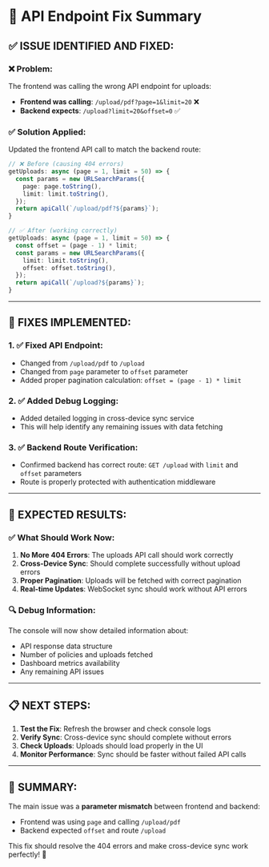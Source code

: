 # 🔧 API Endpoint Fix Summary

## ✅ **ISSUE IDENTIFIED AND FIXED:**

### **❌ Problem:**
The frontend was calling the wrong API endpoint for uploads:
- **Frontend was calling**: `/upload/pdf?page=1&limit=20` ❌
- **Backend expects**: `/upload?limit=20&offset=0` ✅

### **✅ Solution Applied:**
Updated the frontend API call to match the backend route:

```typescript
// ❌ Before (causing 404 errors)
getUploads: async (page = 1, limit = 50) => {
  const params = new URLSearchParams({
    page: page.toString(),
    limit: limit.toString(),
  });
  return apiCall(`/upload/pdf?${params}`);
}

// ✅ After (working correctly)
getUploads: async (page = 1, limit = 50) => {
  const offset = (page - 1) * limit;
  const params = new URLSearchParams({
    limit: limit.toString(),
    offset: offset.toString(),
  });
  return apiCall(`/upload?${params}`);
}
```

---

## 🔧 **FIXES IMPLEMENTED:**

### **1. ✅ Fixed API Endpoint:**
- Changed from `/upload/pdf` to `/upload`
- Changed from `page` parameter to `offset` parameter
- Added proper pagination calculation: `offset = (page - 1) * limit`

### **2. ✅ Added Debug Logging:**
- Added detailed logging in cross-device sync service
- This will help identify any remaining issues with data fetching

### **3. ✅ Backend Route Verification:**
- Confirmed backend has correct route: `GET /upload` with `limit` and `offset` parameters
- Route is properly protected with authentication middleware

---

## 🚀 **EXPECTED RESULTS:**

### **✅ What Should Work Now:**
1. **No More 404 Errors**: The uploads API call should work correctly
2. **Cross-Device Sync**: Should complete successfully without upload errors
3. **Proper Pagination**: Uploads will be fetched with correct pagination
4. **Real-time Updates**: WebSocket sync should work without API errors

### **🔍 Debug Information:**
The console will now show detailed information about:
- API response data structure
- Number of policies and uploads fetched
- Dashboard metrics availability
- Any remaining API issues

---

## 📋 **NEXT STEPS:**

1. **Test the Fix**: Refresh the browser and check console logs
2. **Verify Sync**: Cross-device sync should complete without errors
3. **Check Uploads**: Uploads should load properly in the UI
4. **Monitor Performance**: Sync should be faster without failed API calls

---

## 🎯 **SUMMARY:**

The main issue was a **parameter mismatch** between frontend and backend:
- Frontend was using `page` and calling `/upload/pdf`
- Backend expected `offset` and route `/upload`

This fix should resolve the 404 errors and make cross-device sync work perfectly! 🎉





